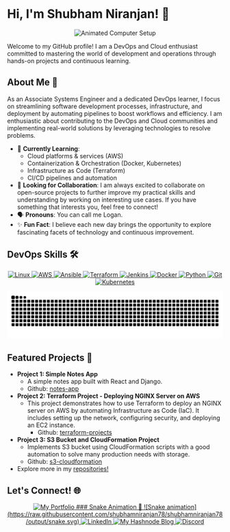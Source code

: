 # Hi, I'm Shubham Niranjan! 👋
<p align="center">
 <img src="https://media.giphy.com/media/v1.Y2lkPTc5MGI3NjExbjQxMmk0dW90ZGY5bHVxdDRubDRvdGR1enlkem9wYWd1anpmNGhzbyZlcD12MV9pbnRlcm5hbF9naWZfYnlfaWQmY3Q9Zw/l46x0L1K1b5U8H63b/giphy.gif" width="400" height ="300" alt="Animated Computer Setup" />
</p>
Welcome to my GitHub profile! I am a DevOps and Cloud enthusiast committed to mastering the world of development and operations through hands-on projects and continuous learning.

## About Me 🚀
As an Associate Systems Engineer and a dedicated DevOps learner, I focus on streamlining software development processes, infrastructure, and deployment by automating pipelines to boost workflows and efficiency. I am enthusiastic about contributing to the DevOps and Cloud communities and implementing real-world solutions by leveraging technologies to resolve problems.

* 🔭 **Currently Learning**:
    * Cloud platforms & services (AWS)
    * Containerization & Orchestration (Docker, Kubernetes)
    * Infrastructure as Code (Terraform)
    * CI/CD pipelines and automation
* 🤝 **Looking for Collaboration**: I am always excited to collaborate on open-source projects to further improve my practical skills and understanding by working on interesting use cases. If you have something that interests you, feel free to connect!
* 🗣️ **Pronouns**: You can call me Logan.
* ✨ **Fun Fact**: I believe each new day brings the opportunity to explore fascinating facets of technology and continuous improvement.

## DevOps Skills 🛠️
<p align="center">
    <a href="https://www.linux.org/" target="_blank" rel="noreferrer">
        <img src="https://www.vectorlogo.zone/logos/linux/linux-icon.svg" alt="Linux" width="40" height="40" />
    </a>
    <a href="https://aws.amazon.com/" target="_blank" rel="noreferrer">
        <img src="https://www.vectorlogo.zone/logos/aws/aws-icon.svg" alt="AWS" width="40" height="40" />
    </a>
     <a href="https://www.ansible.com/" target="_blank" rel="noreferrer">
       <img src="https://www.vectorlogo.zone/logos/ansible/ansible-icon.svg" alt="Ansible" width="40" height="40"/>
    </a>
    <a href="https://www.terraform.io/" target="_blank" rel="noreferrer">
        <img src="https://www.vectorlogo.zone/logos/terraformio/terraformio-icon.svg" alt="Terraform" width="40" height="40"/>
    </a>
    <a href="https://www.jenkins.io/" target="_blank" rel="noreferrer">
        <img src="https://www.vectorlogo.zone/logos/jenkins/jenkins-icon.svg" alt="Jenkins" width="40" height="40"/>
    </a>
    <a href="https://www.docker.com/" target="_blank" rel="noreferrer">
        <img src="https://www.vectorlogo.zone/logos/docker/docker-icon.svg" alt="Docker" width="40" height="40"/>
    </a>
    <a href="https://www.python.org/" target="_blank" rel="noreferrer">
        <img src="https://www.vectorlogo.zone/logos/python/python-icon.svg" alt="Python" width="40" height="40"/>
    </a>
   <a href="https://git-scm.com/" target="_blank" rel="noreferrer">
      <img src="https://www.vectorlogo.zone/logos/git-scm/git-scm-icon.svg" alt="Git" width="40" height="40"/>
   </a>
   <a href="https://kubernetes.io/" target="_blank" rel="noreferrer">
       <img src="https://www.vectorlogo.zone/logos/kubernetes/kubernetes-icon.svg" alt="Kubernetes" width="40" height="40"/>
   </a>
</p>

<img src="https://raw.githubusercontent.com/shubhamniranjan78/shubhamniranjan78/output/snake.svg" alt="Snake animation" />

## Featured Projects 🌟
*   **Project 1: Simple Notes App**
    *   A simple notes app built with React and Django.
       *  Github:  [notes-app](https://github.com/shubhamniranjan78/notes-app)
*   **Project 2: Terraform Project - Deploying NGINX Server on AWS**
    * This project demonstrates how to use Terraform to deploy an NGINX server on AWS by automating Infrastructure as Code (IaC). It includes setting up the network, configuring security, and deploying an EC2 instance.
      * Github: [terraform-projects](https://github.com/shubhamniranjan78/terraform-projects)
*   **Project 3: S3 Bucket and CloudFormation Project**
    *   Implements S3 bucket using CloudFormation scripts with a good automation to solve many production needs with storage.
      *   Github: [s3-cloudformation](https://github.com/shubhamniranjan78/s3-cloudformation)
 *   Explore more in my [repositories!](https://github.com/shubhamniranjan78?tab=repositories)
## Let's Connect! 🌐
<p align="center">
  <a href="https://bold.pro/my/shubham-niranjan-241110002926" target="_blank" rel="noreferrer">
  <img src="https://www.vectorlogo.zone/logos/bold.pro/bold.pro-icon.svg" alt="My Portfolio" width="40" height="40" />
   ### Snake Animation 🐍
![Snake animation](https://raw.githubusercontent.com/shubhamniranjan78/shubhamniranjan78/output/snake.svg)
</a>
  <a href="https://www.linkedin.com/in/shubham-niranjan/" target="_blank" rel="noreferrer">
  <img src="https://www.vectorlogo.zone/logos/linkedin/linkedin-icon.svg" alt="LinkedIn" width="40" height="40" />
</a>
 <a href="https://shubham78.hashnode.dev" target="_blank" rel="noreferrer">
 <img src="https://www.vectorlogo.zone/logos/hashnode/hashnode-icon.svg" alt="My Hashnode Blog" width="40" height="40" />
 </a>
  <a href="https://discordapp.com/users/shubham_7599/" target="_blank" rel="noreferrer">
  <img src="https://www.vectorlogo.zone/logos/discordapp/discordapp-icon.svg" alt="Discord" width="40" height="40" />
 </a>

</p>
